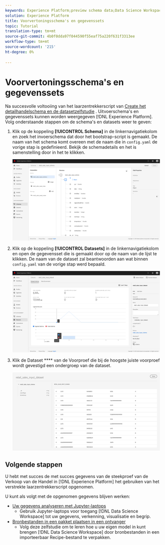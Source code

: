 ```yaml
---
keywords: Experience Platform;preview schema data;Data Science Workspace;popular topics
solution: Experience Platform
title: Voorvertoningsschema's en gegevenssets
topic: Tutorial
translation-type: tm+mt
source-git-commit: 4b0f0dda97f044590f55eaf75a220f631f3313ee
workflow-type: tm+mt
source-wordcount: '215'
ht-degree: 0%

---
```



# Voorvertoningsschema&#39;s en gegevenssets

Na succesvolle voltooiing van het laarzentrekkerscript van [Create het detailhandelschema en de datasetzelfstudie](./create-retails-sales-dataset.md) . Uitvoerschema&#39;s en gegevenssets kunnen worden weergegeven [!DNL Experience Platform]. Volg onderstaande stappen om de schema&#39;s en datasets weer te geven:

1. Klik op de koppeling **[!UICONTROL Schema]** in de linkernavigatiekolom en zoek het invoerschema dat door het bootstrap-script is gemaakt. De naam van het schema komt overeen met de naam die in `config.yaml` de vorige stap is gedefinieerd. Bekijk de schemadetails en het is samenstelling door in het te klikken.

   ![](../images/models-recipes/access-data/schema_overview.png)

2. Klik op de koppeling **[!UICONTROL Datasets]** in de linkernavigatiekolom en open de gegevensset die is gemaakt door op de naam van de lijst te klikken. De naam van de dataset zal beantwoorden aan wat binnen `config.yaml` van de vorige stap werd bepaald.

   ![](../images/models-recipes/access-data/dataset_overview.png)

3. Klik de Dataset **** van de Voorproef die bij de hoogste juiste voorproef wordt gevestigd een ondergroep van de dataset.

   ![](../images/models-recipes/access-data/preview_dataset.png)

## Volgende stappen

U hebt met succes de met succes gegevens van de steekproef van de Verkoop van de Handel in [!DNL Experience Platform] het gebruiken van het verstrekte laarzentrekkerscript opgenomen.

U kunt als volgt met de opgenomen gegevens blijven werken:
- [Uw gegevens analyseren met Jupyter-laptops](../jupyterlab/analyze-your-data.md)
   - Gebruik Jupyter-laptops voor toegang [!DNL Data Science Workspace] tot uw gegevens, verkenning, visualisatie en begrip.
- [Bronbestanden in een pakket plaatsen in een ontvanger](./package-source-files-recipe.md)
   - Volg deze zelfstudie om te leren hoe u uw eigen model in kunt brengen [!DNL Data Science Workspace] door bronbestanden in een importeerbaar Recipe-bestand te verpakken.